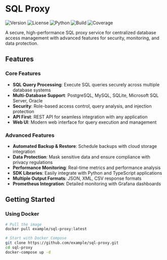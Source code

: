 # SQL Proxy

![Version](https://img.shields.io/badge/version-2.5.0-blue)
![License](https://img.shields.io/badge/license-MIT-green)
![Python](https://img.shields.io/badge/python-3.11-blue)
![Build](https://img.shields.io/badge/build-passing-brightgreen)
![Coverage](https://img.shields.io/badge/coverage-85%25-brightgreen)

A secure, high-performance SQL proxy service for centralized database access management with advanced features for security, monitoring, and data protection.

## Features

### Core Features
- **SQL Query Processing**: Execute SQL queries securely across multiple database systems
- **Multi-Database Support**: PostgreSQL, MySQL, SQLite, Microsoft SQL Server, Oracle
- **Security**: Role-based access control, query analysis, and injection protection
- **API First**: REST API for seamless integration with any application
- **Web UI**: Modern web interface for query execution and management

### Advanced Features
- **Automated Backup & Restore**: Schedule backups with cloud storage integration
- **Data Protection**: Mask sensitive data and ensure compliance with privacy regulations
- **Performance Monitoring**: Real-time metrics and performance analysis
- **SDK Libraries**: Easily integrate with Python and TypeScript applications
- **Multiple Output Formats**: JSON, XML, CSV response formats
- **Prometheus Integration**: Detailed monitoring with Grafana dashboards

## Getting Started

### Using Docker

```bash
# Pull the image
docker pull example/sql-proxy:latest

# Start with Docker Compose
git clone https://github.com/example/sql-proxy.git
cd sql-proxy
docker-compose up -d